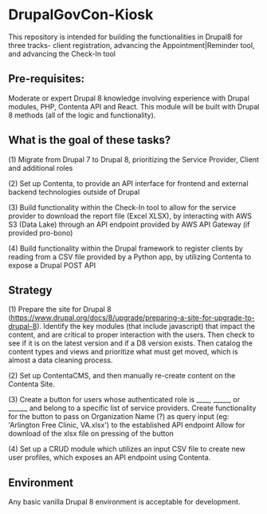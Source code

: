 # DrupalGovCon-Kiosk
This repository is intended for building the functionalities in Drupal8 for three tracks- client registration, advancing the Appointment|Reminder tool, and advancing the Check-In tool

## Pre-requisites:
Moderate or expert Drupal 8 knowledge involving experience with Drupal modules, PHP, Contenta API and React. This module will be built with Drupal 8 methods (all of the logic and functionality). 

## What is the goal of these tasks?
(1) Migrate from Drupal 7 to Drupal 8, prioritizing the Service Provider, Client and additional roles

(2) Set up Contenta, to provide an API interface for frontend and external backend technologies outside of Drupal

(3) Build functionality within the Check-In tool to allow for the service provider to download the report file (Excel XLSX), by interacting with AWS S3 (Data Lake) through an API endpoint provided by AWS API Gateway (if provided pro-bono)

(4) Build functionality within the Drupal framework to register clients by reading from a CSV file provided by a Python app, by utilizing Contenta to expose a Drupal POST API

## Strategy
(1)
Prepare the site for Drupal 8 (https://www.drupal.org/docs/8/upgrade/preparing-a-site-for-upgrade-to-drupal-8). Identify the key modules (that include javascript) that impact the content, and are critical to proper interaction with the users.  Then check to see if it is on the latest version and if a D8 version exists. Then catalog the content types and views and prioritize what must get moved, which is almost a data cleaning process.

(2)
Set up ContentaCMS, and then manually re-create content on the Contenta Site.

(3)
Create a button for users whose authenticated role is ____, _____, or ______ and belong to a specific list of service providers.
Create functionality for the button to pass on Organization Name (?) as query input (eg: 'Arlington Free Clinic, VA.xlsx') to the established API endpoint
Allow for download of the xlsx file on pressing of the button

(4)
Set up a CRUD module which utilizes an input CSV file to create new user profiles, which exposes an API endpoint using Contenta.

## Environment
Any basic vanilla Drupal 8 environment is acceptable for development.
